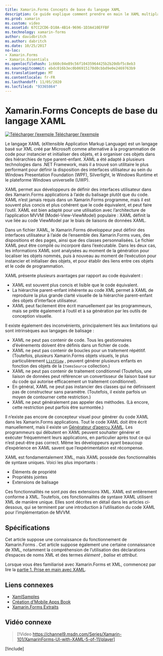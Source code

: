 ```yaml
---
title: Xamarin.Forms Concepts de base du langage XAML
description: Ce guide explique comment prendre en main le XAML multiplateforme pour les appareils mobiles. XAML permet aux développeurs de définir des interfaces utilisateur dans des Xamarin.Forms applications à l’aide du balisage plutôt que du code.
ms.prod: xamarin
ms.custom: video
ms.assetid: 67CC2CD6-D10A-4B14-9696-1D3A410EFFBF
ms.technology: xamarin-forms
author: davidbritch
ms.author: dabritch
ms.date: 10/25/2017
no-loc:
- Xamarin.Forms
- Xamarin.Essentials
ms.openlocfilehash: 1c660c04e89c56f10435964425b2b20dbf5c8eb3
ms.sourcegitcommit: ebdc016b3ec0b06915170d0cbbd9e0e2469763b9
ms.translationtype: MT
ms.contentlocale: fr-FR
ms.lasthandoff: 11/05/2020
ms.locfileid: "93365864"
---
```

# <a name="no-locxamarinforms-xaml-basics"></a>Xamarin.Forms Concepts de base du langage XAML

[![Télécharger l’exemple](~/media/shared/download.png) Télécharger l’exemple](/samples/xamarin/xamarin-forms-samples/xamlsamples)

Le langage XAML (eXtensible Application Markup Language) est un langage basé sur XML créé par Microsoft comme alternative à la programmation de code pour instancier et initialiser des objets, et à organiser ces objets dans des hiérarchies de type parent-enfant. XAML a été adapté à plusieurs technologies dans .NET Framework, mais il a trouvé son utilitaire le plus performant pour définir la disposition des interfaces utilisateur au sein du Windows Presentation Foundation (WPF), Silverlight, le Windows Runtime et le plateforme Windows universelle (UWP).

XAML permet aux développeurs de définir des interfaces utilisateur dans des Xamarin.Forms applications à l’aide du balisage plutôt que du code. XAML n’est jamais requis dans un Xamarin.Forms programme, mais il est souvent plus concis et plus cohérent que le code équivalent, et peut faire l’outil. XAML est bien adapté pour une utilisation avec l’architecture de l’application MVVM (Model-View-ViewModel) populaire : XAML définit la vue liée au code ViewModel par le biais de liaisons de données XAML.

Dans un fichier XAML, le Xamarin.Forms développeur peut définir des interfaces utilisateur à l’aide de l’ensemble des Xamarin.Forms vues, des dispositions et des pages, ainsi que des classes personnalisées. Le fichier XAML peut être compilé ou incorporé dans l’exécutable. Dans les deux cas, les informations XAML sont analysées au moment de la génération pour localiser les objets nommés, puis à nouveau au moment de l’exécution pour instancier et initialiser des objets, et pour établir des liens entre ces objets et le code de programmation.

XAML présente plusieurs avantages par rapport au code équivalent :

- XAML est souvent plus concis et lisible que le code équivalent.
- La hiérarchie parent-enfant inhérente au code XML permet à XAML de reproduire la plus grande clarté visuelle de la hiérarchie parent-enfant des objets d’interface utilisateur.
- XAML peut facilement être écrit manuellement par les programmeurs, mais se prête également à l’outil et à sa génération par les outils de conception visuelle.

Il existe également des inconvénients, principalement liés aux limitations qui sont intrinsèques aux langages de balisage :

- XAML ne peut pas contenir de code. Tous les gestionnaires d’événements doivent être définis dans un fichier de code.
- XAML ne peut pas contenir de boucles pour un traitement répétitif. (Toutefois, plusieurs Xamarin.Forms objets visuels, le plus particulièrement  [`ListView`](xref:Xamarin.Forms.ListView) , peuvent générer plusieurs enfants en fonction des objets de la `ItemsSource` collection.)
- XAML ne peut pas contenir de traitement conditionnel (Toutefois, une liaison de données peut référencer un convertisseur de liaison basé sur du code qui autorise efficacement un traitement conditionnel).
- En général, XAML ne peut pas instancier des classes qui ne définissent pas de constructeur sans paramètre. (Toutefois, il existe parfois un moyen de contourner cette restriction.)
- XAML ne peut généralement pas appeler des méthodes. (Là encore, cette restriction peut parfois être surmontée.)

Il n’existe pas encore de concepteur visuel pour générer du code XAML dans les Xamarin.Forms applications. Tout le code XAML doit être écrit manuellement, mais il existe un [Générateur d’aperçu XAML](~/xamarin-forms/xaml/xaml-previewer/index.md). Les programmeurs qui débutent en XAML peuvent souhaiter générer et exécuter fréquemment leurs applications, en particulier après tout ce qui n’est peut-être pas correct. Même les développeurs ayant beaucoup d’expérience en XAML savent que l’expérimentation est récompense.

XAML est fondamentalement XML, mais XAML possède des fonctionnalités de syntaxe uniques. Voici les plus importants :

- Éléments de propriété
- Propriétés jointes
- Extensions de balisage

Ces fonctionnalités ne sont *pas* des extensions XML. XAML est entièrement conforme à XML. Toutefois, ces fonctionnalités de syntaxe XAML utilisent XML de manière unique. Elles sont décrites en détail dans les articles ci-dessous, qui se terminent par une introduction à l’utilisation du code XAML pour l’implémentation de MVVM.

## <a name="requirements"></a>Spécifications

Cet article suppose une connaissance du fonctionnement de Xamarin.Forms . Cet article suppose également une certaine connaissance de XML, notamment la compréhension de l’utilisation des déclarations d’espaces de noms XML et des termes *élément* , *balise* et *attribut*.

Lorsque vous êtes familiarisé avec Xamarin.Forms et XML, commencez par lire la [partie 1. Prise en main avec XAML](~/xamarin-forms/xaml/xaml-basics/get-started-with-xaml.md).

## <a name="related-links"></a>Liens connexes

- [XamlSamples](/samples/xamarin/xamarin-forms-samples/xamlsamples)
- [Création d’Mobile Apps Book](~/xamarin-forms/creating-mobile-apps-xamarin-forms/index.md)
- [Xamarin.Forms Extraits](/samples/browse/?products=xamarin&term=Xamarin.Forms)

## <a name="related-video"></a>Vidéo connexe

> [!Video https://channel9.msdn.com/Series/Xamarin-101/XamarinForms-UI-with-XAML-5-of-11/player]

[!include[](~/essentials/includes/xamarin-show-essentials.md)]